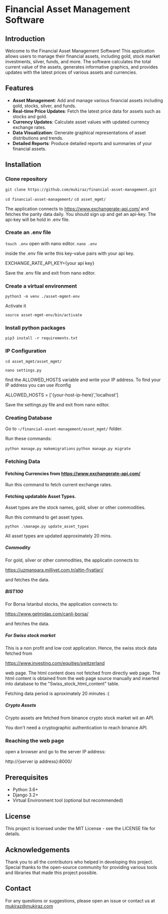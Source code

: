 # Financial Asset Management Software

## Introduction

Welcome to the Financial Asset Management Software! This application allows users to manage their financial assets, including gold, stock market investments, silver, funds, and more. The software calculates the total current value of the assets, generates informative graphics, and provides updates with the latest prices of various assets and currencies.

## Features

- **Asset Management**: Add and manage various financial assets including gold, stocks, silver, and funds.
- **Real-time Price Updates**: Fetch the latest price data for assets such as stocks and gold.
- **Currency Updates**: Calculate asset values with updated currency exchange rates.
- **Data Visualization**: Generate graphical representations of asset distributions and trends.
- **Detailed Reports**: Produce detailed reports and summaries of your financial assets.

## Installation
### Clone repository

`git clone https://github.com/mukiraz/financial-asset-management.git`

`cd financial-asset-management/`
`cd asset_mgmt/`

The application connects to https://www.exchangerate-api.com/ and fetches the parity data daily. You should sign up and get an api-key.
The api-key will be hold in .env file.

### Create an .env file

`touch .env`
open with nano editor.
`nano .env`

inside the .env file write this key-value pairs with your api key.

EXCHANGE_RATE_API_KEY={your api key}

Save the .env file and exit from nano editor.

### Create a virtual environment
`python3 -m venv ./asset-mgmnt-env`

Activate it

`source asset-mgmt-env/bin/activate`

### Install python packages
`pip3 install -r requirements.txt`

### IP Configuration

`cd asset_mgmt/asset_mgmt/`

`nano settings.py`

find the ALLOWED_HOSTS variable and write your IP address. To find your IP address you can use ifconfig

ALLOWED_HOSTS = ['{your-host-ip-here}','localhost']

Save the settings.py file and exit from nano editor.

### Creating Database

Go to
`~/financial-asset-management/asset_mgmt/` folder.

Run these commands:

`python manage.py makemigrations`
`python manage.py migrate`

### Fetching Data

#### Fetching Currencies from https://www.exchangerate-api.com/

Run this command to fetch current exchange rates.

#### Fetching updatable Asset Types.

Asset types are the stock names, gold, silver or other commodities. 

Run this command to get asset types.

`python .\manage.py update_asset_types`

All asset types are updated approximately 20 mins.

##### Commodity

For gold, silver or other commodities, the applicatin connects to:

https://uzmanpara.milliyet.com.tr/altin-fiyatlari/

and fetches the data.

##### BIST100

For Borsa Istanbul stocks, the application connects to:

https://www.getmidas.com/canli-borsa/

and fetches the data.

##### For Swiss stock market

This is a non profit and low cost application. Hence, the swiss stock data fetched from

https://www.investing.com/equities/switzerland

web page. The html content does not fetched from directly web page. The html content is obtained 
from the web page source manually and inserted into database to the "Swiss_stock_html_content"
table.

Fetching data period is aproximately 20 minutes :(

##### Crypto Assets

Crypto assets are fetched from binance crypto stock market wit an API.

You don't need a cryptographic authentication to reach binance API.

### Reaching the web page

open a browser and go to the server IP address:

http://{server ip address}:8000/


## Prerequisites

- Python 3.6+
- Django 3.2+
- Virtual Environment tool (optional but recommended)

## License
This project is licensed under the MIT License - see the LICENSE file for details.

## Acknowledgements
Thank you to all the contributors who helped in developing this project.
Special thanks to the open-source community for providing various tools and libraries that made this project possible.

## Contact
For any questions or suggestions, please open an issue or contact us at mukiraz@mukiraz.com